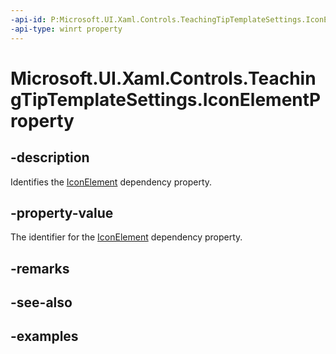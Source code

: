 ```yaml
---
-api-id: P:Microsoft.UI.Xaml.Controls.TeachingTipTemplateSettings.IconElementProperty
-api-type: winrt property
---
```


# Microsoft.UI.Xaml.Controls.TeachingTipTemplateSettings.IconElementProperty

<!--
public static Windows.UI.Xaml.DependencyProperty IconElementProperty { get; }
-->

## -description

Identifies the [IconElement](teachingtiptemplatesettings_iconelement.md) dependency property.

## -property-value

The identifier for the [IconElement](teachingtiptemplatesettings_iconelement.md) dependency property.

## -remarks

## -see-also

## -examples

